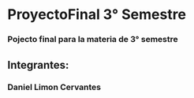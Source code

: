 # ProyectoFinal 3° Semestre
### Pojecto final para la materia de 3° semestre

## Integrantes:
### Daniel Limon Cervantes
